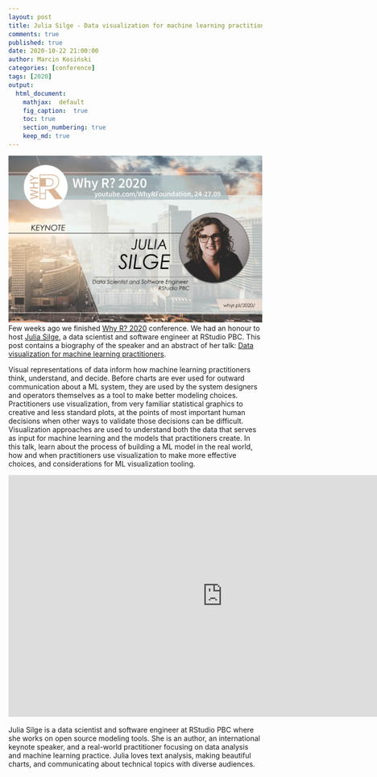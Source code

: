 ```yaml
---
layout: post
title: Julia Silge - Data visualization for machine learning practitioners
comments: true
published: true
date: 2020-10-22 21:00:00
author: Marcin Kosiński
categories: [conference]
tags: [2020]
output:
  html_document:
    mathjax:  default
    fig_caption:  true
    toc: true
    section_numbering: true
    keep_md: true
---
```


<img src="/images/fulls/whyr2020/keynotes/silge.jpg" class="fit image"> Few weeks ago we finished [Why R? 2020](2020.whyr.pl) conference. We had an honour to host [Julia Silge](https://twitter.com/juliasilge), a data scientist and software engineer at RStudio PBC. This post contains a biography of the speaker and an abstract of her talk: [Data visualization for machine learning practitioners](https://youtu.be/OH_lt8qlSJw).


Visual representations of data inform how machine learning practitioners think, understand, and decide. Before charts are ever used for outward communication about a ML system, they are used by the system designers and operators themselves as a tool to make better modeling choices. Practitioners use visualization, from very familiar statistical graphics to creative and less standard plots, at the points of most important human decisions when other ways to validate those decisions can be difficult. Visualization approaches are used to understand both the data that serves as input for machine learning and the models that practitioners create. In this talk, learn about the process of building a ML model in the real world, how and when practitioners use visualization to make more effective choices, and considerations for ML visualization tooling.


<iframe width="850" height="480" src="https://www.youtube.com/embed/OH_lt8qlSJw" frameborder="0" allow="accelerometer; autoplay; clipboard-write; encrypted-media; gyroscope; picture-in-picture" allowfullscreen></iframe>

Julia Silge is a data scientist and software engineer at RStudio PBC where she works on open source modeling tools. She is an author, an international keynote speaker, and a real-world practitioner focusing on data analysis and machine learning practice. Julia loves text analysis, making beautiful charts, and communicating about technical topics with diverse audiences.
